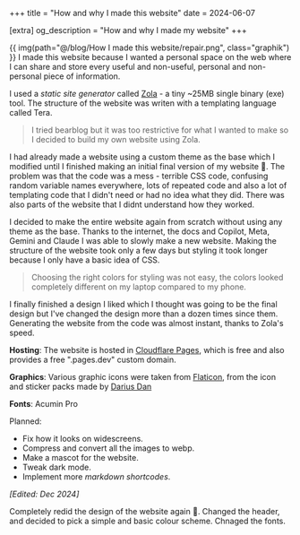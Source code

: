 +++
title = "How and why I made this website"
date = 2024-06-07

[extra]
og_description = "How and why I made my website"
+++

{{ img(path="@/blog/How I made this website/repair.png", class="graphik") }} I made this website because I wanted a personal space on the web where I can share and store every useful and non-useful, personal and non-personal piece of information.

I used a *static site generator* called [Zola](https://www.getzola.org/) - a tiny ~25MB single binary (exe) tool. The structure of the website was writen with a templating language called Tera.

> I tried bearblog but it was too restrictive for what I wanted to make so I decided to build my own website using Zola.

I had already made a website using a custom theme as the base which I modified until I finished making an initial final version of my website 🤷. The problem was that the code was a mess - terrible CSS code, confusing random variable names everywhere, lots of repeated code and also a lot of templating code that I didn't need or had no idea what they did. There was also parts of the website that I didnt understand how they worked. 

I decided to make the entire website again from scratch without using any theme as the base. Thanks to the internet, the docs and Copilot, Meta, Gemini and Claude I was able to slowly make a new website. Making the structure of the website took only a few days but styling it took longer because I only have a basic idea of CSS. 
> Choosing the right colors for styling was not easy, the colors looked completely different on my laptop compared to my phone. 

I finally finished a design I liked which I thought was going to be the final design but I've changed the design more than a dozen times since them. 
Generating the website from the code was almost instant, thanks to Zola's speed.

**Hosting**: The website is hosted in [Cloudflare Pages](https://pages.cloudflare.com/), which is free and also provides a free ".pages.dev" custom domain.

**Graphics**: Various graphic icons were taken from [Flaticon](https://www.flaticon.com/), from the icon and sticker packs made by [Darius Dan](https://www.flaticon.com/authors/darius-dan)

**Fonts**: Acumin Pro

 Planned: 
- Fix how it looks on widescreens. 
- Compress and convert all the images to webp.
- Make a mascot for the website.
- Tweak dark mode.
- Implement more *markdown shortcodes*.


*[Edited: Dec 2024]*

Completely redid the design of the website again 🤷. 
Changed the header, and decided to pick a simple and basic colour scheme.
Chnaged the fonts.

<!--

1. Colour differences
-->

